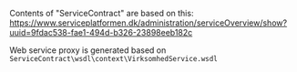 ﻿Contents of "ServiceContract" are based on this: https://www.serviceplatformen.dk/administration/serviceOverview/show?uuid=9fdac538-fae1-494d-b326-23898eeb182c

Web service proxy is generated based on `ServiceContract\wsdl\context\VirksomhedService.wsdl`
